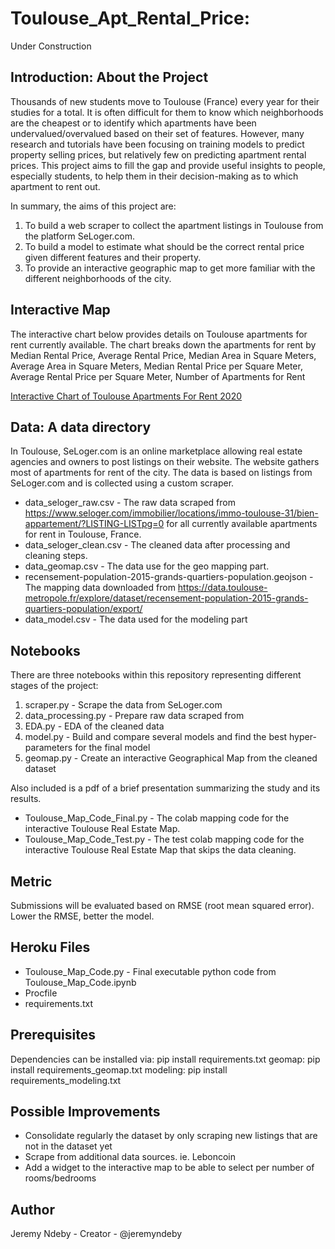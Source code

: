 # Toulouse_Apt_Rental_Price:

Under Construction

## Introduction: About the Project

Thousands of new students move to Toulouse (France) every year for their studies for a total. It is often difficult for them to know which neighborhoods are the cheapest or to identify which apartments have been undervalued/overvalued based on their set of features. However, many research and tutorials have been focusing on training models to predict property selling prices, but relatively few on predicting apartment rental prices. This project aims to fill the gap and provide useful insights to people, especially students, to help them in their decision-making as to which apartment to rent out.

In summary, the aims of this project are: 
1. To build a web scraper to collect the apartment listings in Toulouse from the platform SeLoger.com.
2. To build a model to estimate what should be the correct rental price given different features and their property.
3. To provide an interactive geographic map to get more familiar with the different neighborhoods of the city. 


## Interactive Map
The interactive chart below provides details on Toulouse apartments for rent currently available. 
The chart breaks down the apartments for rent by Median Rental Price, Average Rental Price, Median Area in Square Meters, Average Area in Square Meters, Median Rental Price per Square Meter, Average Rental Price per Square Meter, Number of Apartments for Rent

[Interactive Chart of Toulouse Apartments For Rent 2020](https://toulouse-apt-rental-price.herokuapp.com/geomap)


## Data: A data directory
In Toulouse, SeLoger.com is an online marketplace allowing real estate agencies and owners to post listings on their website. The website gathers most of apartments for rent of the city. The data is based on listings from SeLoger.com and is collected using a custom scraper. 
- data_seloger_raw.csv - The raw data scraped from https://www.seloger.com/immobilier/locations/immo-toulouse-31/bien-appartement/?LISTING-LISTpg=0 for all currently available apartments for rent in Toulouse, France.
- data_seloger_clean.csv - The cleaned data after processing and cleaning steps.
- data_geomap.csv - The data use for the geo mapping part.
- recensement-population-2015-grands-quartiers-population.geojson - The mapping data downloaded from https://data.toulouse-metropole.fr/explore/dataset/recensement-population-2015-grands-quartiers-population/export/
- data_model.csv - The data used for the modeling part

## Notebooks

There are three notebooks within this repository representing different stages of the project:
1. scraper.py - Scrape the data from SeLoger.com
2. data_processing.py - Prepare raw data scraped from 
3. EDA.py - EDA of the cleaned data
4. model.py - Build and compare several models and find the best hyper-parameters for the final model
5. geomap.py - Create an interactive Geographical Map from the cleaned dataset

Also included is a pdf of a brief presentation summarizing the study and its results.
- Toulouse_Map_Code_Final.py - The colab mapping code for the interactive Toulouse Real Estate Map.
- Toulouse_Map_Code_Test.py - The test colab mapping code for the interactive Toulouse Real Estate Map that skips the data cleaning.


## Metric
Submissions will be evaluated based on RMSE (root mean squared error). Lower the RMSE, better the model.


## Heroku Files
- Toulouse_Map_Code.py - Final executable python code from Toulouse_Map_Code.ipynb
- Procfile
- requirements.txt

## Prerequisites
Dependencies can be installed via:
pip install requirements.txt
geomap: pip install requirements_geomap.txt
modeling: pip install requirements_modeling.txt

## Possible Improvements
- Consolidate regularly the dataset by only scraping new listings that are not in the dataset yet
- Scrape from additional data sources. ie. Leboncoin
- Add a widget to the interactive map to be able to select per number of rooms/bedrooms 

## Author
Jeremy Ndeby - Creator - @jeremyndeby

